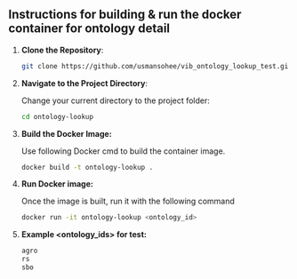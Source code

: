 ## Instructions for building & run the docker container for ontology detail

1. **Clone the Repository**:
   ```bash
   git clone https://github.com/usmansohee/vib_ontology_lookup_test.git

2. **Navigate to the Project Directory**:

   Change your current directory to the project folder:

   ```bash
   cd ontology-lookup
   
3. **Build the Docker Image:**

    Use following Docker cmd to build the container image.
    ```bash
    docker build -t ontology-lookup .
   
4. **Run Docker image:**

    Once the image is built, run it with the following command
    ```bash
    docker run -it ontology-lookup <ontology_id>
   
4. **Example <ontology_ids> for test:**

    ```bash
    agro
    rs
    sbo
